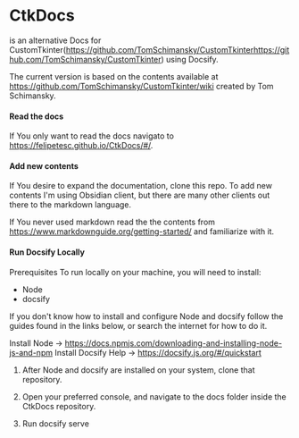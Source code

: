 # CtkDocs
is an alternative Docs for CustomTkinter(https://github.com/TomSchimansky/CustomTkinterhttps://github.com/TomSchimansky/CustomTkinter) using Docsify. 

The current version is based on the contents available at https://github.com/TomSchimansky/CustomTkinter/wiki created by Tom Schimansky.


#### Read the docs

If You only want to read the docs navigato to https://felipetesc.github.io/CtkDocs/#/.

#### Add new contents

If You desire to expand the documentation, clone this repo. To add new contents I'm using Obsidian client, but there are many other clients out there to the markdown language.

If You never used markdown read the the contents from https://www.markdownguide.org/getting-started/ and familiarize with it.


#### Run Docsify Locally
Prerequisites
To run locally on your machine, you will need to install:
- Node
- docsify

If you don't know how to install and configure Node and docsify follow the guides found in the links below, or search the internet for how to do it.

Install Node -> https://docs.npmjs.com/downloading-and-installing-node-js-and-npm
Install Docsify Help -> https://docsify.js.org/#/quickstart

1. After Node and docsify are installed on your system, clone that repository.

2. Open your preferred console, and navigate to the docs folder inside the CtkDocs repository.

3. Run docsify serve





